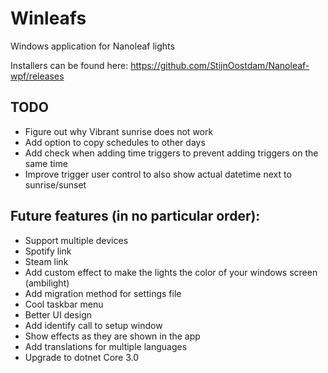 # Winleafs
Windows application for Nanoleaf lights

Installers can be found here: https://github.com/StijnOostdam/Nanoleaf-wpf/releases

## TODO
- Figure out why Vibrant sunrise does not work
- Add option to copy schedules to other days
- Add check when adding time triggers to prevent adding triggers on the same time
- Improve trigger user control to also show actual datetime next to sunrise/sunset

## Future features (in no particular order):
- Support multiple devices
- Spotify link
- Steam link
- Add custom effect to make the lights the color of your windows screen (ambilight)
- Add migration method for settings file
- Cool taskbar menu
- Better UI design
- Add identify call to setup window
- Show effects as they are shown in the app
- Add translations for multiple languages
- Upgrade to dotnet Core 3.0
